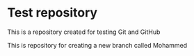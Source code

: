 # Test repository

This is a repository created for testing Git and GitHub

This is repository for creating a new branch called Mohammed 